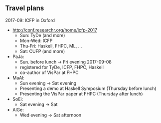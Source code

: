## Travel plans

2017-09: ICFP in Oxford
* http://conf.researchr.org/home/icfp-2017
    * Sun: TyDe (and more)
    * Mon-Wed: ICFP
    * Thu-Fri: Haskell, FHPC, ML, ...
    * Sat: CUFP (and more)
* PaJa:
    * Sun. before lunch -> Fri evening 2017-09-08
    * registered for TyDe, ICFP, FHPC, Haskell
    * co-author of VisPar at FHPC
* MaAl:
    * Sun evening -> Sat evening
    * Presenting a demo at Haskell Symposium (Thursday before lunch)
    * Presenting the VisPar paper at FHPC (Thursday after lunch)
* SoEi:
    * Sat evening -> Sat
* AlGe:
    * Wed evening -> Sat afternoon
